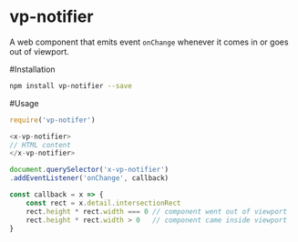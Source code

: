 # vp-notifier

A web component that emits event `onChange` whenever it comes in or goes out of viewport.

#Installation

```bash
npm install vp-notifier --save
```
#Usage

```js
require('vp-notifer')

<x-vp-notifier>
// HTML content
</x-vp-notifier>

document.querySelector('x-vp-notifier')
.addEventListener('onChange', callback)

const callback = x => {
    const rect = x.detail.intersectionRect
    rect.height * rect.width === 0 // component went out of viewport
    rect.height * rect.width > 0   // component came inside viewport
}

```
